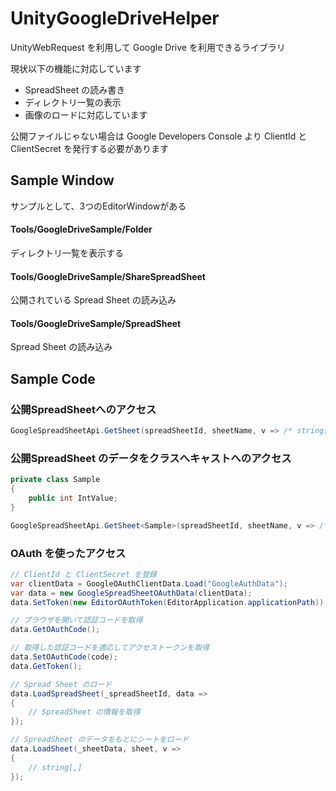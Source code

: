 # UnityGoogleDriveHelper

UnityWebRequest を利用して Google Drive を利用できるライブラリ

現状以下の機能に対応しています

* SpreadSheet の読み書き
* ディレクトリ一覧の表示
* 画像のロードに対応しています

公開ファイルじゃない場合は Google Developers Console より ClientId と ClientSecret を発行する必要があります

## Sample Window

サンプルとして、3つのEditorWindowがある

#### Tools/GoogleDriveSample/Folder

ディレクトリ一覧を表示する


#### Tools/GoogleDriveSample/ShareSpreadSheet
公開されている Spread Sheet の読み込み


#### Tools/GoogleDriveSample/SpreadSheet
Spread Sheet の読み込み

## Sample Code

### 公開SpreadSheetへのアクセス

```cs
GoogleSpreadSheetApi.GetSheet(spreadSheetId, sheetName, v => /* string[,] */);
```


### 公開SpreadSheet のデータをクラスへキャストへのアクセス

```cs
private class Sample
{
    public int IntValue;
}

GoogleSpreadSheetApi.GetSheet<Sample>(spreadSheetId, sheetName, v => /* List<Sample> */);
```

### OAuth を使ったアクセス

```cs
// ClientId と ClientSecret を登録
var clientData = GoogleOAuthClientData.Load("GoogleAuthData");
var data = new GoogleSpreadSheetOAuthData(clientData);
data.SetToken(new EditorOAuthToken(EditorApplication.applicationPath));

// ブラウザを開いて認証コードを取得
data.GetOAuthCode();

// 取得した認証コードを適応してアクセストークンを取得
data.SetOAuthCode(code);
data.GetToken();

// Spread Sheet のロード
data.LoadSpreadSheet(_spreadSheetId, data =>
{
    // SpreadSheet の情報を取得
});

// SpreadSheet のデータをもとにシートをロード
data.LoadSheet(_sheetData, sheet, v =>
{
    // string[,]
});
```

